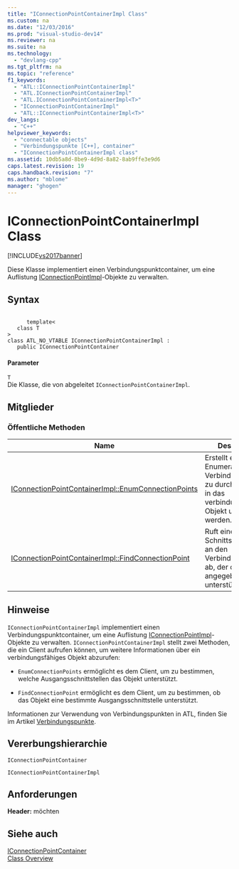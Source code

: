 ```yaml
---
title: "IConnectionPointContainerImpl Class"
ms.custom: na
ms.date: "12/03/2016"
ms.prod: "visual-studio-dev14"
ms.reviewer: na
ms.suite: na
ms.technology: 
  - "devlang-cpp"
ms.tgt_pltfrm: na
ms.topic: "reference"
f1_keywords: 
  - "ATL::IConnectionPointContainerImpl"
  - "ATL.IConnectionPointContainerImpl"
  - "ATL.IConnectionPointContainerImpl<T>"
  - "IConnectionPointContainerImpl"
  - "ATL::IConnectionPointContainerImpl<T>"
dev_langs: 
  - "C++"
helpviewer_keywords: 
  - "connectable objects"
  - "Verbindungspunkte [C++], container"
  - "IConnectionPointContainerImpl class"
ms.assetid: 10db5a8d-8be9-4d9d-8a82-8ab9ffe3e9d6
caps.latest.revision: 19
caps.handback.revision: "7"
ms.author: "mblome"
manager: "ghogen"
---
```

# IConnectionPointContainerImpl Class
[!INCLUDE[vs2017banner](../../assembler/inline/includes/vs2017banner.md)]

Diese Klasse implementiert einen Verbindungspunktcontainer, um eine Auflistung [IConnectionPointImpl](../../atl/reference/iconnectionpointimpl-class.md)\-Objekte zu verwalten.  
  
## Syntax  
  
```  
  
      template<  
   class T   
>  
class ATL_NO_VTABLE IConnectionPointContainerImpl :   
   public IConnectionPointContainer  
```  
  
#### Parameter  
 `T`  
 Die Klasse, die von abgeleitet `IConnectionPointContainerImpl`.  
  
## Mitglieder  
  
### Öffentliche Methoden  
  
|Name|Description|  
|----------|-----------------|  
|[IConnectionPointContainerImpl::EnumConnectionPoints](../Topic/IConnectionPointContainerImpl::EnumConnectionPoints.md)|Erstellt einen Enumerator, um die Verbindungspunkte zu durchlaufen, die in das verbindungsfähige Objekt unterstützt werden.|  
|[IConnectionPointContainerImpl::FindConnectionPoint](../Topic/IConnectionPointContainerImpl::FindConnectionPoint.md)|Ruft einen Schnittstellenzeiger an den Verbindungspunkt ab, der das angegebene IID unterstützt.|  
  
## Hinweise  
 `IConnectionPointContainerImpl` implementiert einen Verbindungspunktcontainer, um eine Auflistung [IConnectionPointImpl](../../atl/reference/iconnectionpointimpl-class.md)\-Objekte zu verwalten.  `IConnectionPointContainerImpl` stellt zwei Methoden, die ein Client aufrufen können, um weitere Informationen über ein verbindungsfähiges Objekt abzurufen:  
  
-   `EnumConnectionPoints` ermöglicht es dem Client, um zu bestimmen, welche Ausgangsschnittstellen das Objekt unterstützt.  
  
-   `FindConnectionPoint` ermöglicht es dem Client, um zu bestimmen, ob das Objekt eine bestimmte Ausgangsschnittstelle unterstützt.  
  
 Informationen zur Verwendung von Verbindungspunkten in ATL, finden Sie im Artikel [Verbindungspunkte](../../atl/atl-connection-points.md).  
  
## Vererbungshierarchie  
 `IConnectionPointContainer`  
  
 `IConnectionPointContainerImpl`  
  
## Anforderungen  
 **Header:**  möchten  
  
## Siehe auch  
 [IConnectionPointContainer](http://msdn.microsoft.com/library/windows/desktop/ms683857)   
 [Class Overview](../../atl/atl-class-overview.md)